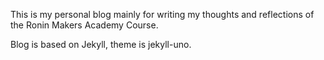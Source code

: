 This is my personal blog mainly for writing my thoughts and reflections of the Ronin Makers Academy Course.


Blog is based on Jekyll, theme is jekyll-uno.


